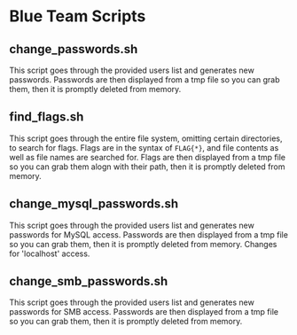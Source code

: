 # Blue Team Scripts

## change_passwords.sh

This script goes through the provided users list and generates new passwords. Passwords are then displayed from a tmp file so you can grab them, then it is promptly deleted from memory.

## find_flags.sh

This script goes through the entire file system, omitting certain directories, to search for flags. Flags are in the syntax of `FLAG{*}`, and file contents as well as file names are searched for. Flags are then displayed from a tmp file so you can grab them alogn with their path, then it is promptly deleted from memory.

## change_mysql_passwords.sh

This script goes through the provided users list and generates new passwords for MySQL access. Passwords are then displayed from a tmp file so you can grab them, then it is promptly deleted from memory.
Changes for 'localhost' access.

## change_smb_passwords.sh

This script goes through the provided users list and generates new passwords for SMB access. Passwords are then displayed from a tmp file so you can grab them, then it is promptly deleted from memory.
